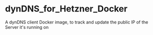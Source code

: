 # dynDNS_for_Hetzner_Docker
A dynDNS client Docker image, to track and update the public IP of the Server it's running on
